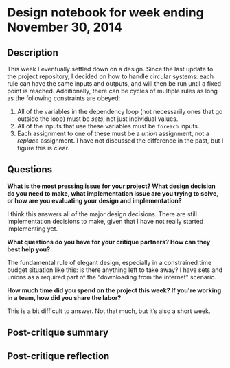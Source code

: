 # Design notebook for week ending November 30, 2014

## Description

This week I eventually settled down on a design. Since the last update to the project repository, I decided on how to handle circular systems: each rule can have the same inputs and outputs, and will then be run until a fixed point is reached. Additionally, there can be cycles of multiple rules as long as the following constraints are obeyed:

1. All of the variables in the dependency loop (not necessarily ones that go outside the loop) must be *sets*, not just individual values.
2. All of the inputs that use these variables must be `foreach` inputs.
3. Each assignment to one of these must be a *union* assignment, not a *replace* assignment. I have not discussed the difference in the past, but I figure this is clear.

## Questions

**What is the most pressing issue for your project? What design decision do
you need to make, what implementation issue are you trying to solve, or how
are you evaluating your design and implementation?**

I think this answers all of the major design decisions. There are still implementation decisions to make, given that I have not really started implementing yet.

**What questions do you have for your critique partners? How can they best help
you?**

The fundamental rule of elegant design, especially in a constrained time budget situation like this: is there anything left to take away? I have sets and unions as a required part of the “downloading from the internet” scenario.

**How much time did you spend on the project this week? If you're working in a
team, how did you share the labor?**

This is a bit difficult to answer. Not that much, but it’s also a short week.

## Post-critique summary

## Post-critique reflection
